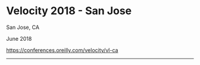 # Velocity 2018 - San Jose

San Jose, CA

June 2018

https://conferences.oreilly.com/velocity/vl-ca

---
